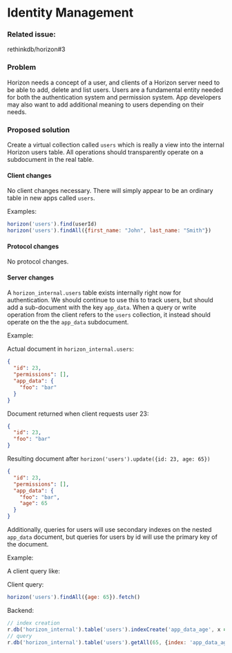 # Identity Management

### Related issue:
rethinkdb/horizon#3

### Problem

Horizon needs a concept of a user, and clients of a Horizon server
need to be able to add, delete and list users. Users are a fundamental
entity needed for both the authentication system and permission
system. App developers may also want to add additional meaning to
users depending on their needs.

### Proposed solution

Create a virtual collection called `users` which is really a view into the internal Horizon users table. All operations should transparently operate on a subdocument in the real table.

#### Client changes

No client changes necessary. There will simply appear to be an
ordinary table in new apps called `users`.

Examples:

```js
horizon('users').find(userId)
horizon('users').findAll({first_name: "John", last_name: "Smith"})
```

#### Protocol changes

No protocol changes.

#### Server changes

A `horizon_internal.users` table exists internally right now for
authentication. We should continue to use this to track users, but
should add a sub-document with the key `app_data`. When a query or
write operation from the client refers to the `users` collection, it
instead should operate on the the `app_data` subdocument.

Example:

Actual document in `horizon_internal.users`:

```json
{
  "id": 23,
  "permissions": [],
  "app_data": {
    "foo": "bar"
  }
}
```
Document returned when client requests user 23:

```json
{
  "id": 23,
  "foo": "bar"
}
```

Resulting document after `horizon('users').update({id: 23, age: 65})`

``` json
{
  "id": 23,
  "permissions": [],
  "app_data": {
    "foo": "bar",
    "age": 65
  }
}
```

Additionally, queries for users will use secondary indexes on the
nested `app_data` document, but queries for users by id will use the
primary key of the document.

Example:

A client query like:

Client query:
```js
horizon('users').findAll({age: 65}).fetch()
```

Backend:
```js
// index creation
r.db('horizon_internal').table('users').indexCreate('app_data_age', x => x('app_data')('age'))
// query
r.db('horizon_internal').table('users').getAll(65, {index: 'app_data_age'})
```
